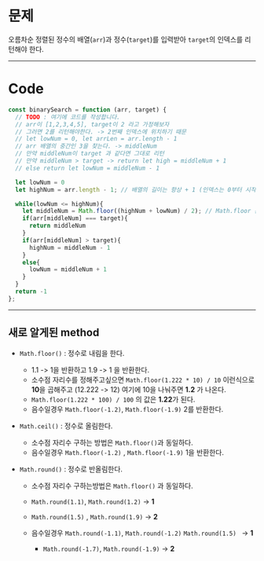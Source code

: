 # 문제

오름차순 정렬된 정수의 배열(`arr`)과 정수(`target`)를 입력받아 `target`의 인덱스를 리턴해야 한다.

---

# Code

```javascript
const binarySearch = function (arr, target) {
  // TODO : 여기에 코드를 작성합니다.
  // arr이 [1,2,3,4,5], target이 2 라고 가정해보자
  // 그러면 2를 리턴해야한다. -> 2번째 인덱스에 위치하기 때문
  // let lowNum = 0, let arrLen = arr.length - 1
  // arr 배열의 중간인 3을 찾는다. -> middleNum
  // 만약 middleNum이 target 과 같다면 그대로 리턴
  // 만약 middleNum > target -> return let high = middleNum + 1
  // else return let lowNum = middleNum - 1

  let lowNum = 0
  let highNum = arr.length - 1; // 배열의 길이는 항상 + 1 (인덱스는 0부터 시작)

  while(lowNum <= highNum){
    let middleNum = Math.floor((highNum + lowNum) / 2); // Math.floor 은 무조건 반내림을한다 1.1 -> 1, 1.9 -> 1
    if(arr[middleNum] === target){
      return middleNum
    }
    if(arr[middleNum] > target){
      highNum = middleNum - 1
    }
    else{
      lowNum = middleNum + 1
    }
  }
  return -1
};

```

---

## 새로 알게된 **method**

- `Math.floor()` : 정수로 내림을 한다.

  * 1.1 -> 1을 반환하고 1.9 -> 1 을 반환한다.
  * 소수점 자리수를 정해주고싶으면 `Math.floor(1.222 * 10) / 10` 이런식으로 **10**을 곱해주고 (12.222 -> 12) 여기에 10을 나눠주면 **1.2** 가 나온다.   
  * `Math.floor(1.222 * 100) / 100` 의 값은 **1.22**가 된다.
  * 음수일경우 `Math.floor(-1.2)`, `Math.floor(-1.9)` 2를 반환한다.

     

- `Math.ceil()` :   정수로 올림한다.

  - 소수점 자리수 구하는 방법은 `Math.floor()`과 동일하다.
  - 음수일경우 `Math.floor(-1.2)` ,  `Math.floor(-1.9)` 1을 반환한다.

     

- `Math.round()` : 정수로 반올림한다.

  - 소수점 자리수 구하는방법은 `Math.floor()` 과 동일하다.

  - `Math.round(1.1)`, `Math.round(1.2)` -> **1**

  - `Math.round(1.5)` , `Math.round(1.9)` -> **2**

  - 음수일경우 `Math.round(-1.1)`, `Math.round(-1.2)` `Math.round(1.5) ` -> **1**

    - `Math.round(-1.7)`, `Math.round(-1.9)` -> **2**

    